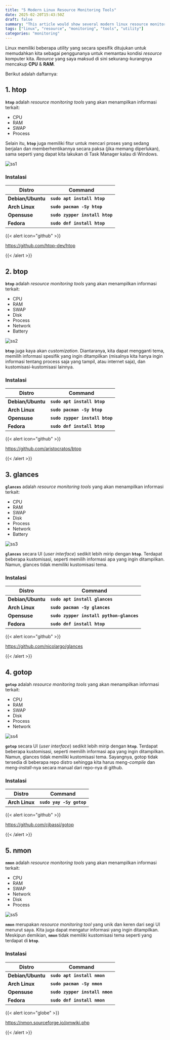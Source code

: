 ```yaml
---
title: "5 Modern Linux Resource Monitoring Tools"
date: 2025-02-20T15:43:50Z
draft: false
summary: "This article would show several modern linux resource monitoring utilities that might help you identify your resource consumptions easily."
tags: ["linux", "resource", "monitoring", "tools", "utility"]
categories: "monitoring"
---
```


Linux memiliki beberapa _utility_ yang secara spesifik ditujukan untuk memudahkan kita sebagai penggunanya untuk memantau kondisi _resource_ komputer kita. _Reource_ yang saya maksud di sini sekurang-kurangnya mencakup **CPU** & **RAM**.

Berikut adalah daftarnya:

## 1. htop

**`htop`** adalah _resource monitoring tools_ yang akan menampilkan informasi terkait:
- CPU
- RAM
- SWAP
- Process 

Selain itu, **`htop`** juga memiliki fitur untuk mencari proses yang sedang berjalan dan memberhentikannya secara paksa (jika memang diperlukan), sama seperti yang dapat kita lakukan di Task Manager kalau di Windows.

![ss1](/resmon/ss1.png "htop")

### Instalasi

|       Distro      |                  Command                      |
|       ---         |                   ---                         |
| **Debian/Ubuntu** | **`sudo apt install htop`**                   |
| **Arch Linux**    | **`sudo pacman -Sy htop`**                    |
| **Opensuse**      | **`sudo zypper install htop`**                |
| **Fedora**        | **`sudo dnf install htop`**                   |

{{< alert icon="github" >}}

https://github.com/htop-dev/htop

{{< /alert >}}

## 2. btop

**`btop`** adalah _resource monitoring tools_ yang akan menampilkan informasi terkait:
- CPU
- RAM
- SWAP
- Disk
- Process
- Network 
- Battery

![ss2](/resmon/ss2.png "btop")

**`btop`** juga kaya akan _customization_. Diantaranya, kita dapat mengganti tema, memilih informasi spesifik yang ingin ditampilkan (misalnya kita hanya ingin informasi tentang process saja yang tampil, atau internet saja), dan kustomisasi-kustomisasi lainnya.

### Instalasi

|       Distro      |                  Command                      |
|       ---         |                   ---                         |
| **Debian/Ubuntu** | **`sudo apt install btop`**                   |
| **Arch Linux**    | **`sudo pacman -Sy btop`**                    |
| **Opensuse**      | **`sudo zypper install btop`**                |
| **Fedora**        | **`sudo dnf install btop`**                   |

{{< alert icon="github" >}}

https://github.com/aristocratos/btop

{{< /alert >}}

## 3. glances

**`glances`** adalah _resource monitoring tools_ yang akan menampilkan informasi terkait:
- CPU
- RAM
- SWAP
- Disk
- Process
- Network 
- Battery

![ss3](/resmon/ss3.png "glances")

**`glances`** secara UI (_user interface_) sedikit lebih mirip dengan **`htop`**. Terdapat beberapa kustomisasi, seperti memilih informasi apa yang ingin ditampilkan. Namun, glances tidak memiliki kustomisasi tema.  

### Instalasi

|       Distro      |                  Command                      |
|       ---         |                   ---                         |
| **Debian/Ubuntu** | **`sudo apt install glances`**                |
| **Arch Linux**    | **`sudo pacman -Sy glances`**                 |
| **Opensuse**      | **`sudo zypper install python-glances`**      |
| **Fedora**        | **`sudo dnf install htop`**                   |

{{< alert icon="github" >}}

https://github.com/nicolargo/glances

{{< /alert >}}

## 4. gotop

**`gotop`** adalah _resource monitoring tools_ yang akan menampilkan informasi terkait:
- CPU
- RAM
- SWAP
- Disk
- Process
- Network 

![ss4](/resmon/ss4.png "gotop")

**`gotop`** secara UI (_user interface_) sedikit lebih mirip dengan **`htop`**. Terdapat beberapa kustomisasi, seperti memilih informasi apa yang ingin ditampilkan. Namun, glances tidak memiliki kustomisasi tema. Sayangnya, gotop tidak tersedia di beberapa repo distro sehingga kita harus meng-_compile_ dan meng-_install_-nya secara manual dari repo-nya di github.

### Instalasi

|       Distro      |                  Command                      |
|       ---         |                   ---                         |
| **Arch Linux**    | **`sudo yay -Sy gotop`**                      |

{{< alert icon="github" >}}

https://github.com/cjbassi/gotop 

{{< /alert >}}

## 5. nmon

**`nmon`** adalah _resource monitoring tools_ yang akan menampilkan informasi terkait:
- CPU
- RAM
- SWAP
- Network
- Disk 
- Process

![ss5](/resmon/ss5.png "nmon")

**`nmon`** merupakan _resource monitoring tool_ yang unik dan keren dari segi UI menurut saya. Kita juga dapat mengatur informasi yang ingin ditampilkan. Meskipun demikian, **`nmon`** tidak memiliki kustomisasi tema seperti yang terdapat di **`btop`**. 

### Instalasi

|       Distro      |                  Command                      |
|       ---         |                   ---                         |
| **Debian/Ubuntu** | **`sudo apt install nmon`**                   |
| **Arch Linux**    | **`sudo pacman -Sy nmon`**                    |
| **Opensuse**      | **`sudo zypper install nmon`**                |
| **Fedora**        | **`sudo dnf install nmon`**                   |

{{< alert icon="globe" >}}

https://nmon.sourceforge.io/pmwiki.php

{{< /alert >}}